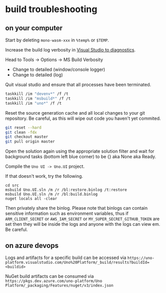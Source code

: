 # build troubleshooting


## on your computer

Start by deleting `mono-wasm-xxx` in `%temp%` or `$TEMP`.

Increase the build log verbosity in [Visual Studio to diagnostics](https://docs.microsoft.com/en-us/visualstudio/msbuild/obtaining-build-logs-with-msbuild?view=vs-2019). 

Head to Tools -> Options -> MS Build Verbosity

- Change to detailed (window/console logger)
- Change to detailed (log)

Quit visual studio and ensure that all processes have been terminated.

```bash
taskkill /im "devenv*" /f /t
taskkill /im "msbuild*" /f /t
taskkill /im "uno*" /f /t
```

Reset the source generation cache and all local changes to your git repository. Be careful, as this will wipe out code you haven't yet commited.

```bash
git reset --hard
git clean -fdx
git checkout master
git pull origin master
```

Open the solution again using the appropriate solution filter and wait for background tasks (bottom left blue corner) to be {} aka None aka Ready.

Compile the `Uno UI -> Uno.UI` project.

If that doesn't work, try the following.

```
cd src
msbuild Uno.UI.sln /m /r /bl:restore.binlog /t:restore
msbuild Uno.UI.sln /m /r /bl:build.binlog
nuget locals all -clear
```

Then privately share the binlog. Please note that binlogs can contain sensitive information such as environment variables, thus if `ARM_CLIENT_SECRET` or `AWS_IAM_SECRET` or `MY_SUPER_SECRET_GITHUB_TOKEN` are set then they will be inside the logs and anyone with the logs can view em. Be careful.

## on azure devops

Logs and artifacts for a specific build can be accessed via `https://uno-platform.visualstudio.com/Uno%20Platform/_build/results?buildId=<buildid>`

NuGet build artifacts can be consumed via `https://pkgs.dev.azure.com/uno-platform/Uno Platform/_packaging/Features/nuget/v3/index.json`
